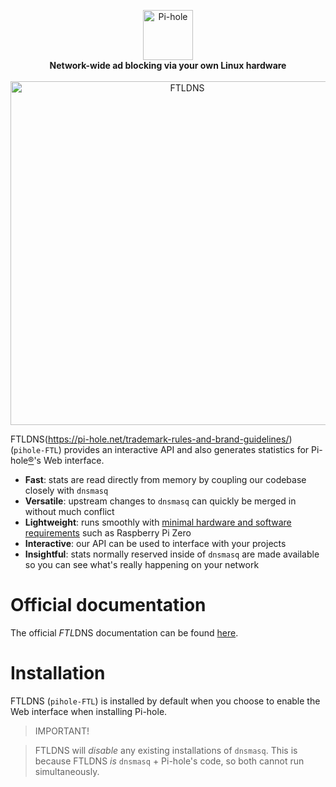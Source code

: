 <p align="center">
<a href="https://pi-hole.net"><img src="https://pi-hole.github.io/graphics/Vortex/Vortex_with_text.png" width="80" alt="Pi-hole"></a>
<br/>
<b>Network-wide ad blocking via your own Linux hardware</b><br/><br/>
<a href="https://pi-hole.net"><img src="https://pi-hole.github.io/graphics/FTLDNS.svg" width="550" alt="FTLDNS"></a><br/>
</p>

FTLDNS(https://pi-hole.net/trademark-rules-and-brand-guidelines/) (`pihole-FTL`) provides an interactive API and also generates statistics for Pi-hole[®](https://pi-hole.net/trademark-rules-and-brand-guidelines/)'s Web interface.

- **Fast**: stats are read directly from memory by coupling our codebase closely with `dnsmasq`
- **Versatile**: upstream changes to `dnsmasq` can quickly be merged in without much conflict
- **Lightweight**: runs smoothly with [minimal hardware and software requirements](https://discourse.pi-hole.net/t/hardware-software-requirements/273) such as Raspberry Pi Zero
- **Interactive**: our API can be used to interface with your projects
- **Insightful**: stats normally reserved inside of `dnsmasq` are made available so you can see what's really happening on your network


# Official documentation

The official *FTL*DNS documentation can be found [here](https://docs.pi-hole.net/ftldns/).

# Installation

FTLDNS (`pihole-FTL`) is installed by default when you choose to enable the Web interface when installing Pi-hole.

> IMPORTANT!

>FTLDNS will _disable_ any existing installations of `dnsmasq`.  This is because FTLDNS _is_ `dnsmasq` + Pi-hole's code, so both cannot run simultaneously.
